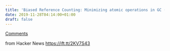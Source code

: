 ```yaml
---
title: 'Biased Reference Counting: Minimizing atomic operations in GC (2018) [pdf]'
date: 2019-11-28T04:14:00+01:00
draft: false
---
```


[Comments](https://news.ycombinator.com/item?id=21636000)  
  
from Hacker News https://ift.tt/2KV7S43